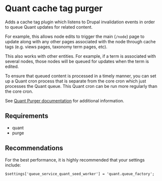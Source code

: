 # Quant cache tag purger

Adds a cache tag plugin which listens to Drupal invalidation events in order to
queue Quant updates for related content.

For example, this allows node edits to trigger the main (`/node`) page to update
along with any other pages associated with the node through cache tags (e.g.
views pages, taxonomy term pages, etc).

This also works with other entities. For example, if a term is associated with
several nodes, those nodes will be queued for updates when the term is edited.

To ensure that queued content is processed in a timely manner, you can set up a
Quant cron process that is separate from the core cron which just processes the
Quant queue. This Quant cron can be run more regularly than the core cron.

See [Quant Purger documentation](https://docs.quantcdn.io/docs/integrations/drupal/purger)
for additional information.

## Requirements

  - quant
  - purge

## Recommendations

For the best performance, it is highly recommended that your settings include:

```
$settings['queue_service_quant_seed_worker'] = 'quant.queue_factory';
```

